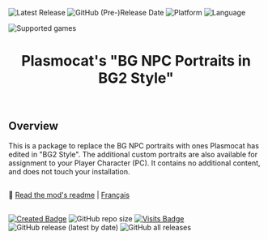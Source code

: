 ![Latest Release](https://img.shields.io/github/v/release/Gibberlings3/Plasmocats_BG_NPC_Portraits_in_BG2_Style?include_prereleases&color=blue)
![GitHub (Pre-)Release Date](https://img.shields.io/github/release-date-pre/Gibberlings3/Plasmocats_BG_NPC_Portraits_in_BG2_Style?color=gold)
![Platform](https://img.shields.io/static/v1?label=platform&message=windows%20%7C%20macOS%20%7C%20linux%20%7C%20Project%20Infinity&color=informational)
![Language](https://img.shields.io/static/v1?label=language&message=English%20%7C%20French%20%7C%20GErman%20%7C%20Polish%20%7C%20Russian&color=limegreen)

![Supported games](https://img.shields.io/static/v1?label=supported%20games&message=BG%20%7C%20Tutu%20%7C%20BGII%20%7C%20BGT%20%7C%20BG%3AEE%20%7C%20SoD%20%7C%20BG2%3AEE%20%7C%20EET%20%7C%20IWD%20%7C%20%20%7C%20IWD%3AEE%20%7C%20IWD2&color=dodgerblue)


<div align="center"><h1></a>Plasmocat's "BG NPC Portraits in BG2 Style"</h1>

</div><br>

## 

## Overview

This is a package to replace the BG NPC portraits with ones Plasmocat has edited in "BG2 Style". The additional custom portraits are also available for assignment to your Player Character (PC). It contains no additional content, and does not touch your installation. 

## 

:page_facing_up: [Read the mod's readme](https://gibberlings3.github.io/Documentation/readmes/readme-plasmobg1bg2.html) | [Français](https://gibberlings3.github.io/Documentation/readmes/readme-plasmobg1bg2-french.html)

## 

[![Created Badge](https://badges.pufler.dev/created/Gibberlings3/Plasmocats_BG_NPC_Portraits_in_BG2_Style?style=plastic&label=Created)](https://badges.pufler.dev)
![GitHub repo size](https://img.shields.io/github/repo-size/Gibberlings3/Plasmocats_BG_NPC_Portraits_in_BG2_Style?style=plastic&label=repo%20size)
[![Visits Badge](https://badges.pufler.dev/visits/Gibberlings3/Plasmocats_BG_NPC_Portraits_in_BG2_Style?color=cyan&style=plastic&label=Visits)](https://badges.pufler.dev)
![GitHub release (latest by date)](https://img.shields.io/github/downloads/Gibberlings3/Plasmocats_BG_NPC_Portraits_in_BG2_Style/latest/total?color=gold&label=downloads%20latest%20release&style=plastic)
![GitHub all releases](https://img.shields.io/github/downloads/Gibberlings3/Plasmocats_BG_NPC_Portraits_in_BG2_Style/total?label=out%20of&color=yellow&style=plastic)
